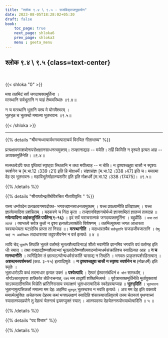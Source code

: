 ```yaml
---
title: "श्लोक ९.४ \ ९.५ - राजविद्यराजगुह्ययोग"
date: 2023-08-05T18:28:02+05:30
draft: false
book:
    toc_page: true
    next_page: shloka6
    prev_page: shloka3
    menu : geeta_menu
---
```




## श्लोक ९.४ \ ९.५ {class=text-center}

<br/>

{{< shloka  "0"  >}}

मया ततमिदं सर्वं जगदव्यक्तमूर्तिना ।  
मत्स्थानि सर्वभूतानि न चाहं तेष्ववस्थितः ॥९.४॥  

न च मत्स्थानि भूतानि पश्य मे योगमैश्वरम् ।  
भूतभृन्न च भूतस्थो ममात्मा भूतभावनः ॥९.५॥

{{< /shloka >}}

---


{{% details "श्रीमन्मध्वाचार्यभगवत्पादाचर्य विरचित  गीताभाष्य" %}}

प्रत्यक्षावगमशब्देनापरोक्षज्ञानसाधनत्वमुक्तम्। तज्ज्ञानाद्याह -- मयेति। तर्हि किमिति न दृश्यते इत्यत आह -- अव्यक्तमूर्तिनेति। ॥९.४॥

मत्स्थत्वेऽपि यथा पृथिव्यां स्पृष्ट्वा स्थितानि न तथा मयीत्याह -- न चेति।
न दृश्यश्चक्षुषा चासौ न स्पृश्यः स्पर्शनेन च [म.भा.12।339।21] इति 
हि मोक्षधर्मे। संज्ञासंज्ञः [म.भा.12।338।47] इति च। 
ममात्मा देह एव भूतभावनः। महाविभूतेर्माहात्म्यशरीर इति
इति मोक्षधर्मे [म.भा.12।338।17475]।  ॥९.५॥

{{% /details %}}



{{% details "श्रीराघवेन्द्रतीर्थविरचित गीताविवृत्तिः " %}}

यस्य धर्म्यपदेन प्रत्यक्षावगमपदोक्त- भगवज्ज्ञानसाधनत्वमुक्तम्‌ । 
यच्च प्रवक्ष्यामीति प्रतिज्ञातम्‌ । यच्च ज्ञात्वेत्यादिना प्रशंसितम्‌ । 
यदकरणे च निंदा कृता । तज्ज्ञानविज्ञानयोर्मध्ये ज्ञानशब्दितं ज्ञातव्यं 
तावदाह ॥ **मयेत्यादिना अहंक्रतुरिति पर्यंतेन(९-१६)** । इदं सर्वं 
चराचरात्मकं जगदव्यक्तमूर्तिना । बहुव्रीहिः । `मया` `ततं` `व्याप्तं` । 
व्याप्तत्वे सर्वत्र कुतो न दृश्य इत्यतोऽव्यक्तेति विशेषणम्‌ । 
ततमित्युक्त्या जगत आधारता स्वस्याधेयता घटादेरिव प्राप्ता 
तां निराह ॥। **मत्स्थानीति** । मदाधारतयैव
`सर्वभूतानि` सजडजीवजातानि । `तेषु चाहं न अवस्थितः` 
तदाधारतया तदुपजीवनेन न वर्त इत्यर्थः ॥ ४ ॥  

त्वयि चेद् ‌`भूतानि` तिष्ठंति भूतले वर्तामहे भूतलशैत्यादिनाऽहं शीतो
भवामीति ज्ञानमिव भगवति वयं वर्तामह इति धीः स्यात्‌ । तथा
वन्ह्याद्यौष्ण्यशैत्याभ्यां भूतलादेरौष्ण्यशैत्यवदन्योन्यधर्मसंक्रांतिश्च स्यादित्यत
आह ॥ **न च मत्स्थानौति** । त्वगिंद्रियेण तं ज्ञात्वाऽन्योन्यधर्मसंक्रांतिं
चासाद्य न तिष्ठंति । भगवतः प्राकृतस्पर्शरहितत्वात्‌ ।  
**अशब्दमस्पर्शमरूपं** (कठ. ३-१५) इत्यादिश्रुतेः । 
**न दृश्यश्चक्षुषा चासौ न स्पृश्यः स्पर्शनेन च** (मोक्षधर्मे) इति स्मृतेः ।  
भूताधारोऽपि कथं तदनाधार इत्यत उक्तं ॥ **पश्येत्यादि** । 
ऐश्वरं ईश्वरसंबंधिनं `मे योगं` सामर्थ्यम्‌ । 
*योगोऽसारवुपायः शक्तिरेव चेति* वचनात्‌, `पश्य` मम तादृर्शी
शक्तिमित्यर्थः । पूर्वत्राव्यक्तमूर्तिनेति मूर्तावुक्तायां साऽस्मदादीनामिव
भिन्नेति भ्रांतिनिरासाय स्वलक्षणं भूताधारत्वादिकं स्वदेहस्याप्याह
॥ **भूतभृदिति** । `भूतभावनः` भूतानामुत्पत्तिकर्ता ममात्मा मम देहः अहमिव
`भूतभृत्‌` भूतस्थश्च न भवति इत्यर्थः । अत्र मम देह इति वक्तव्ये
ममात्मेत्युक्तिः अचेतनस्य देहस्य कथं भगवल्लक्षणं स्यादिति
शंकास्यात्तन्निवृत्तये तस्य चेतनत्वं पृथग्वाच्यं स्यादात्मपदप्रयोगे तु
देहत्वं चेतनत्वं द्वयमप्युक्तं स्यात्‌ । आत्मपदस्य
देहचेतनरूपोभयार्थत्वादिति ॥ ५ ॥


{{% /details %}}



{{% details "पद विचार" %}}


{{% /details %}}
